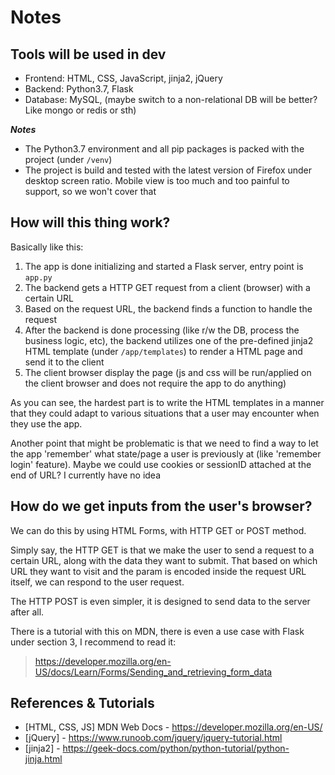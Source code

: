 # Notes

## Tools will be used in dev

* Frontend: HTML, CSS, JavaScript, jinja2, jQuery
* Backend: Python3.7, Flask
* Database: MySQL, (maybe switch to a non-relational DB will be better? Like mongo or redis or sth)

***Notes***
* The Python3.7 environment and all pip packages is packed with the project (under `/venv`)
* The project is build and tested with the latest version of Firefox under desktop screen ratio. Mobile view is too much and too painful to support, so we won't cover that


## How will this thing work?

Basically like this:

1. The app is done initializing and started a Flask server, entry point is `app.py`
2. The backend gets a HTTP GET request from a client (browser) with a certain URL
3. Based on the request URL, the backend finds a function to handle the request
4. After the backend is done processing (like r/w the DB, process the business logic, etc), the backend utilizes one of the pre-defined jinja2 HTML template (under `/app/templates`) to render a HTML page and send it to the client
5. The client browser display the page (js and css will be run/applied on the client browser and does not require the app to do anything)

As you can see, the hardest part is to write the HTML templates in a manner that they could adapt to various situations that a user may encounter when they use the app.

Another point that might be problematic is that we need to find a way to let the app 'remember' what state/page a user is previously at (like 'remember login' feature). Maybe we could use cookies or sessionID attached at the end of URL? I currently have no idea

## How do we get inputs from the user's browser?

We can do this by using HTML Forms, with HTTP GET or POST method.

Simply say, the HTTP GET is that we make the user to send a request to a certain URL, along with the data they want to submit. That based on which URL they want to visit and the param is encoded inside the request URL itself, we can respond to the user request.

The HTTP POST is even simpler, it is designed to send data to the server after all.

There is a tutorial with this on MDN, there is even a use case with Flask under section 3, I recommend to read it: 

> https://developer.mozilla.org/en-US/docs/Learn/Forms/Sending_and_retrieving_form_data

## References & Tutorials

* [HTML, CSS, JS] MDN Web Docs - https://developer.mozilla.org/en-US/
* [jQuery] - https://www.runoob.com/jquery/jquery-tutorial.html
* [jinja2] - https://geek-docs.com/python/python-tutorial/python-jinja.html